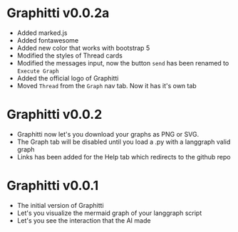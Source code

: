 # Graphitti v0.0.2a
- Added marked.js
- Added fontawesome
- Added new color that works with bootstrap 5
- Modified the styles of Thread cards
- Modified the messages input, now the button `send` has been renamed to `Execute Graph`
- Added the official logo of Graphitti
- Moved `Thread` from the `Graph` nav tab. Now it has it's own tab 

# Graphitti v0.0.2
- Graphitti now let's you download your graphs as PNG or SVG.
- The Graph tab will be disabled until you load a .py with a langgraph valid graph
- Links has been added for the Help tab which redirects to the github repo

# Graphitti v0.0.1
- The initial version of Graphitti
- Let's you visualize the mermaid graph of your langgraph script
- Let's you see the interaction that the AI made
